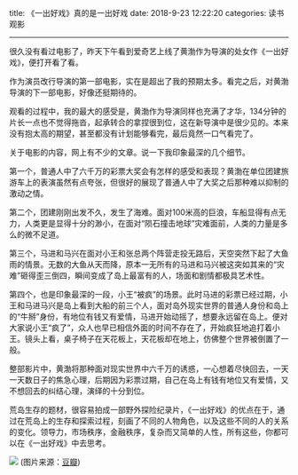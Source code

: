 title: 《一出好戏》真的是一出好戏
date: 2018-9-23 12:22:20
categories: 读书观影

---

很久没有看过电影了，昨天下午看到爱奇艺上线了黄渤作为导演的处女作《一出好戏》，便打开看了看。

<!--more-->


作为演员改行导演的第一部电影，实在是超出了我的预期太多。看完之后，对黄渤导演的下一部电影，好像还挺期待的。

观看的过程中，我的最大的感受是，黄渤作为导演同样也充满了才华，134分钟的片长一点也不觉得拖沓，起承转合的拿捏很到位，这在新导演中是很少见的。本来没有抱太高的期望，甚至都没有计划能够看完，最后竟然一口气看完了。

关于电影的内容，网上有不少的文章。说一下我印象最深的几个细节。

第一个，普通人中了六千万的彩票大奖会有怎样的感受和表现？黄渤在单位团建旅游车上的表演虽然有点夸张，但很好的展现了普通人中了大奖之后那种难以抑制的激动之情。

第二个，团建刚刚出发不久，发生了海难。面对100米高的巨浪，车船显得有点无力，人类更是显得十分的渺小，在面对“陨石撞击地球”灾难面前，人类的力量是多么的微不足道。

第三个，马进和马兴在面对小王和张总两个阵营走投无路后，天空突然下起了大鱼雨的情景。无数的大鱼从天而降，原本一无所有的马进和马兴被这突如其来的“灾难”砸得歪三倒四，瞬间变成了岛上最富有的人，场面和剧情都极具艺术性。

第四个，也是印象最深的一段，小王“被疯”的场景。此时马进的彩票已经过期，小王和马进马兴是岛上看到大船的前三个人，面对岛外现实世界的普通人身份和岛上的“牛掰”身份，有地位有钱又有爱情，马进开始动摇了，想要永远留在岛上。便对大家说小王“疯了”，众人也早已相信外面的时间不存在了，开始疯狂地追打着小王。镜头上看，桌子椅子在天花板上，天花板却在地上，仿佛整个世界被倒置了一般。

整部影片中，黄渤将那种面对现实世界中六千万的诱惑，一心想着尽快回去，一天一天数日子的焦急心理，后期因为彩票过期，自己在岛上有钱有地位又有爱情，又不想回去的纠结心理，演绎的十分到位。

荒岛生存的题材，很容易拍成一部野外探险纪录片，《一出好戏》的优点在于，通过在荒岛上的生存和探索过程，刻画了不同的人物角色，以及这些不同的人的关系的变化。领导力，市场秩序，金融秩序，复杂而又简单的人性，所有这些，你都可以在《一出好戏》中去思考。

![](https://img3.doubanio.com/view/photo/l/public/p2529571873.webp)
(图片来源：[豆瓣](https://img3.doubanio.com/view/photo/l/public/p2529571873.webp))


